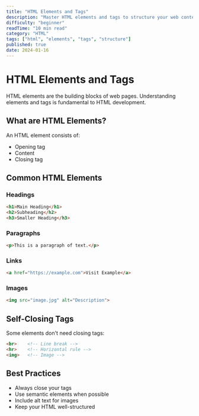 ```yaml
---
title: "HTML Elements and Tags"
description: "Master HTML elements and tags to structure your web content effectively."
difficulty: "beginner"
readTime: "10 min read"
category: "HTML"
tags: ["html", "elements", "tags", "structure"]
published: true
date: 2024-01-16
---
```


# HTML Elements and Tags

HTML elements are the building blocks of web pages. Understanding elements and tags is fundamental to HTML development.

## What are HTML Elements?

An HTML element consists of:
- Opening tag
- Content
- Closing tag

## Common HTML Elements

### Headings
```html
<h1>Main Heading</h1>
<h2>Subheading</h2>
<h3>Smaller Heading</h3>
```

### Paragraphs
```html
<p>This is a paragraph of text.</p>
```

### Links
```html
<a href="https://example.com">Visit Example</a>
```

### Images
```html
<img src="image.jpg" alt="Description">
```

## Self-Closing Tags

Some elements don't need closing tags:
```html
<br>    <!-- Line break -->
<hr>    <!-- Horizontal rule -->
<img>   <!-- Image -->
```

## Best Practices

- Always close your tags
- Use semantic elements when possible
- Include alt text for images
- Keep your HTML well-structured

